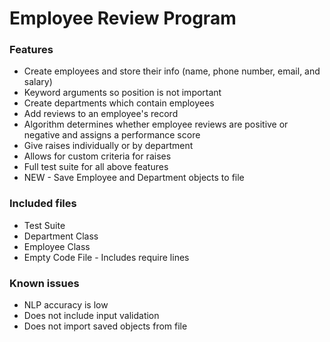 # Employee Review Program

### Features

* Create employees and store their info (name, phone number, email, and salary)
* Keyword arguments so position is not important
* Create departments which contain employees
* Add reviews to an employee's record
* Algorithm determines whether employee reviews are positive or negative and assigns a performance score
* Give raises individually or by department
* Allows for custom criteria for raises
* Full test suite for all above features
* NEW - Save Employee and Department objects to file

### Included files

* Test Suite
* Department Class
* Employee Class
* Empty Code File - Includes require lines

### Known issues

* NLP accuracy is low
* Does not include input validation
* Does not import saved objects from file

